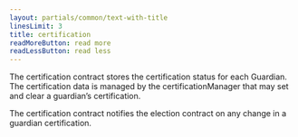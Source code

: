 ```yaml
---
layout: partials/common/text-with-title
linesLimit: 3
title: certification
readMoreButton: read more
readLessButton: read less
---
```


The certification contract stores the certification status for each Guardian. The certification data is managed by the certificationManager that may set and clear a guardian’s certification.

The certification contract notifies the election contract on any change in a guardian certification.
